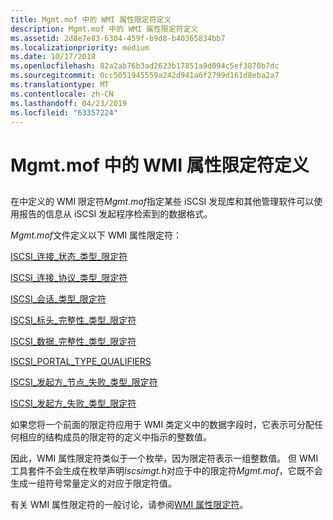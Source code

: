 ```yaml
---
title: Mgmt.mof 中的 WMI 属性限定符定义
description: Mgmt.mof 中的 WMI 属性限定符定义
ms.assetid: 2d8e7e83-6304-459f-b9d8-b40365834bb7
ms.localizationpriority: medium
ms.date: 10/17/2018
ms.openlocfilehash: 82a2ab76b3ad2623b17851a9d094c5ef3870b7dc
ms.sourcegitcommit: 0cc5051945559a242d941a6f2799d161d8eba2a7
ms.translationtype: MT
ms.contentlocale: zh-CN
ms.lasthandoff: 04/23/2019
ms.locfileid: "63357224"
---
```

# <a name="wmi-property-qualifier-definitions-in-mgmtmof"></a>Mgmt.mof 中的 WMI 属性限定符定义


## <span id="ddk_wmi_property_qualifier_definitions_in_mgmt_mof_kr"></span><span id="DDK_WMI_PROPERTY_QUALIFIER_DEFINITIONS_IN_MGMT_MOF_KR"></span>


在中定义的 WMI 限定符*Mgmt.mof*指定某些 iSCSI 发现库和其他管理软件可以使用报告的信息从 iSCSI 发起程序检索到的数据格式。

*Mgmt.mof*文件定义以下 WMI 属性限定符：

[ISCSI\_连接\_状态\_类型\_限定符](iscsi-connection-state-type-qualifiers.md)

[ISCSI\_连接\_协议\_类型\_限定符](iscsi-connection-protocol-type-qualifiers.md)

[ISCSI\_会话\_类型\_限定符](iscsi-session-type-qualifiers.md)

[ISCSI\_标头\_完整性\_类型\_限定符](iscsi-header-integrity-type-qualifiers.md)

[ISCSI\_数据\_完整性\_类型\_限定符](iscsi-data-integrity-type-qualifiers.md)

[ISCSI\_PORTAL\_TYPE\_QUALIFIERS](iscsi-portal-type-qualifiers.md)

[ISCSI\_发起方\_节点\_失败\_类型\_限定符](iscsi-initiator-node-failure-type-qualifiers.md)

[ISCSI\_发起方\_失败\_类型\_限定符](iscsi-initiator-failure-type-qualifiers.md)

如果您将一个前面的限定符应用于 WMI 类定义中的数据字段时，它表示可分配任何相应的结构成员的限定符的定义中指示的整数值。

因此，WMI 属性限定符类似于一个枚举，因为限定符表示一组整数值。 但 WMI 工具套件不会生成在枚举声明*Iscsimgt.h*对应于中的限定符*Mgmt.mof*，它既不会生成一组符号常量定义的对应于限定符值。

有关 WMI 属性限定符的一般讨论，请参阅[WMI 属性限定符](https://msdn.microsoft.com/library/windows/hardware/ff566365)。

 

 





